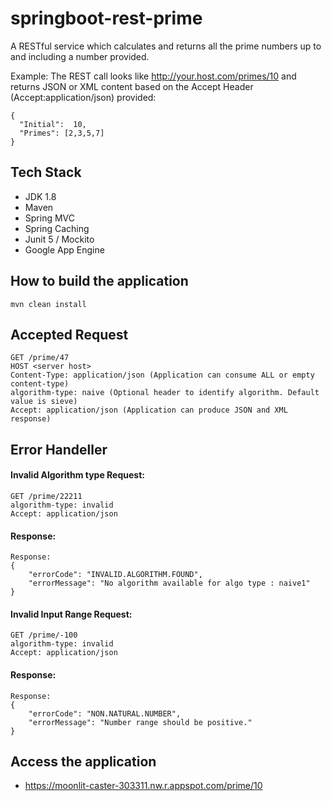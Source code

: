 # springboot-rest-prime
A RESTful service which calculates and returns all the prime numbers up to and including a number provided.

Example:
The REST call looks like http://your.host.com/primes/10 and returns JSON or XML content based on the Accept Header (Accept:application/json) provided:
```
{
  "Initial":  10,
  "Primes": [2,3,5,7]
}
```

## Tech Stack
- JDK 1.8
- Maven
- Spring MVC
- Spring Caching 
- Junit 5 / Mockito
- Google App Engine

## How to build the application
```
mvn clean install
```
## Accepted Request
```
GET /prime/47
HOST <server host>
Content-Type: application/json (Application can consume ALL or empty content-type)
algorithm-type: naive (Optional header to identify algorithm. Default value is sieve)
Accept: application/json (Application can produce JSON and XML response)
```
## Error Handeller
#### Invalid Algorithm type Request:
```
GET /prime/22211
algorithm-type: invalid
Accept: application/json
```
#### Response:
```
Response:
{
    "errorCode": "INVALID.ALGORITHM.FOUND",
    "errorMessage": "No algorithm available for algo type : naive1"
}
```

#### Invalid Input Range Request: 
```
GET /prime/-100
algorithm-type: invalid
Accept: application/json
```
#### Response:
```
Response:
{
    "errorCode": "NON.NATURAL.NUMBER",
    "errorMessage": "Number range should be positive."
}
```
## Access the application 
- https://moonlit-caster-303311.nw.r.appspot.com/prime/10
